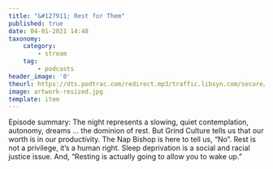 ```yaml
---
title: "&#127911; Rest for Them"
published: true
date: 04-01-2021 14:48
taxonomy:
    category:
        - stream
    tag:
        - podcasts
header_image: '0'
theurl: https://dts.podtrac.com/redirect.mp3/traffic.libsyn.com/secure/nocturne/Noct_RestForThem_MINUS18.mp3
image: artwork-resized.jpg
template: item
--- 
```

Episode summary: The night represents a slowing, quiet contemplation, autonomy, dreams … the dominion of rest. But Grind Culture tells us that our worth is in our productivity. The Nap Bishop is here to tell us, “No”. Rest is not a privilege, it’s a human right. Sleep deprivation is a social and racial justice issue. And, “Resting is actually going to allow you to wake up.”
